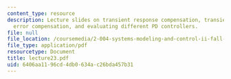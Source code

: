 ```yaml
---
content_type: resource
description: Lecture slides on transient response compensation, transient and steady-state
  error compensation, and evaluating different PD controllers.
file: null
file_location: /coursemedia/2-004-systems-modeling-and-control-ii-fall-2007/6406aa1196cd4db0634ac26bda457b31_lecture23.pdf
file_type: application/pdf
resourcetype: Document
title: lecture23.pdf
uid: 6406aa11-96cd-4db0-634a-c26bda457b31
---
```

